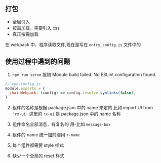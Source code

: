 ## 打包

- 全局引入
- 按需加载，需要引入 css
- 真正按需加载

在 webpack 中，程序读取文件,现在是写在 `entry_config.js` 文件中的

## 使用过程中遇到的问题

1. `npm run serve` 报错 Module build failed. No ESLint configuration found.

```javascript
// vue.config.js
module.exports = {
  chainWebpack: (config) => config.resolve.symlinks(false),
}
```

2. 组件的名称是根据 package.json 中的 name 来定的
   比如 import UI from `'rx-ui'` 这里的 `rx-ui` 是 package.json 中的 name 名称

3. 组件命名全部消息，有复名的 用-比如 `message-box`

4. 组件的 name 统一加前缀用 `r-name`

5. 每个组件都需要 style 样式

6. 缺少一个全局的 reset 样式

